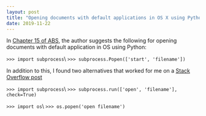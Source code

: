 ```yaml
---
layout: post
title: "Opening documents with default applications in OS X using Python"
date: 2019-11-22
---
```


In [Chapter 15 of ABS](https://automatetheboringstuff.com/chapter15/), the author suggests the following for opening documents with default application in OS using Python:

`>>> import subprocess`\\
`>>> subprocess.Popen(['start', 'filename'])`

In addition to this, I found two alternatives that worked for me on a [Stack Overflow post](https://stackoverflow.com/questions/434597/open-document-with-default-os-application-in-python-both-in-windows-and-mac-os)

`>>> import subprocess`\\
`>>> subprocess.run(['open', 'filename'], check=True)`

`>>> import os`\\
`>>> os.popen('open filename')`
